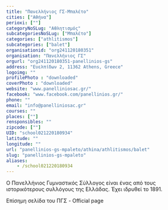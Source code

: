 ```yaml
---
title: "Πανελλήνιος ΓΣ-Μπαλέτο"
cities: ["Αθήνα"]
perioxi: [""]
categoryNoSLug: "Αθλητισμός"
subcategoriesNoSLug: ["Μπαλέτο"]
categories: ["athlitismos"]
subcategories: ["balet"]
organisationid: "org241120180351"
organisation: "Πανελλήνιος ΓΣ"
orgurl: "org241120180351-panellinios-gs"
address: "Ευελπίδων 2, 11362 Athens, Greece"
logoimg: ""
profilePhoto : "downloaded"
coverPhoto : "downloaded"
website: "www.panelliniosac.gr/"
facebook: "www.facebook.com/panellinios.gr/"
phone: ""
email: "info@panelliniosac.gr"
courses: ""
places: [""]
rensponsibles: ""
zipcode: [""]
UID: "school021220180934"
latitude: ""
longitude: ""
url: "panellinios-gs-mpaleto/athina/athlitismos/balet"
slug: "panellinios-gs-mpaleto"
aliases:
    - /school021220180934
---
```



Ο Πανελλήνιος Γυμναστικός Σύλλογος είναι ένας από τους ιστορικότερους συλλόγους της Ελλάδας. Έχει ιδρυθεί το 1891.

Επίσημη σελίδα του ΠΓΣ - Official page